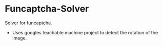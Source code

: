 # Funcaptcha-Solver
 Solver for funcaptcha.
  - Uses googles teachable machine project to detect the rotation of the image.
